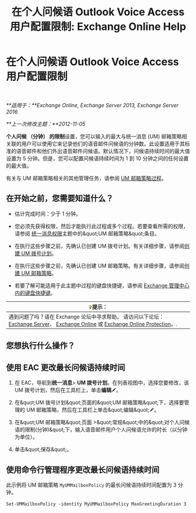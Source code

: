 ﻿---
title: '在个人问候语 Outlook Voice Access 用户配置限制: Exchange Online Help'
TOCTitle: 在个人问候语 Outlook Voice Access 用户配置限制
ms:assetid: d400f250-0f55-45f5-9918-5f1d7819fbdf
ms:mtpsurl: https://technet.microsoft.com/zh-cn/library/Bb201731(v=EXCHG.150)
ms:contentKeyID: 50556680
ms.date: 05/23/2018
mtps_version: v=EXCHG.150
ms.translationtype: MT
---

# 在个人问候语 Outlook Voice Access 用户配置限制

 

_**适用于：**Exchange Online, Exchange Server 2013, Exchange Server 2016_

_**上一次修改主题：**2012-11-05_

**个人问候 （分钟） 的限制**设置，您可以输入的最大与统一消息 (UM) 邮箱策略相关联的用户可以使用它来记录他们的语音邮件问候语的分钟数。此设置适用于其标准的语音邮件和他们外出语音邮件问候语。默认情况下，问候语持续时间的最大值设置为 5 分钟。但是，您可以配置问候语持续时间为 1 到 10 分钟之间的任何设置的最大值。

有关与 UM 邮箱策略相关的其他管理任务，请参阅 [UM 邮箱策略过程](um-mailbox-policy-procedures-exchange-2013-help.md)。

## 在开始之前，您需要知道什么？

  - 估计完成时间：少于 1 分钟。

  - 您必须先获得权限，然后才能执行此过程或多个过程。若要查看所需的权限，请参阅 [统一消息权限](unified-messaging-permissions-exchange-2013-help.md)主题中的\&quot;UM 邮箱策略\&quot;条目。

  - 在执行这些步骤之前，先确认已创建 UM 拨号计划。有关详细步骤，请参阅[创建 UM 拨号计划](create-a-um-dial-plan-exchange-2013-help.md)。

  - 在执行这些步骤之前，先确认已创建 UM 邮箱策略。有关详细步骤，请参阅[创建 UM 邮箱策略](create-a-um-mailbox-policy-exchange-2013-help.md)。

  - 若要了解可能适用于此主题中过程的键盘快捷键，请参阅 [Exchange 管理中心内的键盘快捷键](keyboard-shortcuts-in-the-exchange-admin-center-exchange-online-protection-help.md)。

<table>
<thead>
<tr class="header">
<th><img src="images/Bb124558.tip(EXCHG.150).gif" title="提示" alt="提示" />提示：</th>
</tr>
</thead>
<tbody>
<tr class="odd">
<td>遇到问题了吗？请在 Exchange 论坛中寻求帮助。 请访问以下论坛：<a href="https://go.microsoft.com/fwlink/p/?linkid=60612">Exchange Server</a>、 <a href="https://go.microsoft.com/fwlink/p/?linkid=267542">Exchange Online</a> 或 <a href="https://go.microsoft.com/fwlink/p/?linkid=285351">Exchange Online Protection</a>。.</td>
</tr>
</tbody>
</table>


## 您想执行什么操作？

## 使用 EAC 更改最长问候语持续时间

1.  在 EAC，导航到**统一消息**\> **UM 拨号计划**。在列表视图中，选择您要修改，该 UM 拨号计划，然后在工具栏上，单击**编辑**![编辑图标](images/Bb124582.6f53ccb2-1f13-4c02-bea0-30690e6ea71d(EXCHG.150).gif "编辑图标")。

2.  在\&quot;UM 拨号计划\&quot;页面的\&quot;UM 邮箱策略\&quot;下，选择要管理的 UM 邮箱策略，然后在工具栏上单击\&quot;编辑\&quot;![编辑图标](images/Bb124582.6f53ccb2-1f13-4c02-bea0-30690e6ea71d(EXCHG.150).gif "编辑图标")。

3.  在\&quot;UM 邮箱策略\&quot;页面 \>\&quot;常规\&quot;中的\&quot;对个人问候语的限制(分钟)\&quot;下，输入语音邮件用户个人问候语允许的时长（以分钟为单位）。

4.  单击\&quot;保存\&quot;。

## 使用命令行管理程序更改最长问候语持续时间

此示例将 UM 邮箱策略 `MyUMMailboxPolicy` 的最长问候语持续时间配置为 3 分钟。

    Set-UMMailboxPolicy -identity MyUMMailboxPolicy MaxGreetingDuration 3

